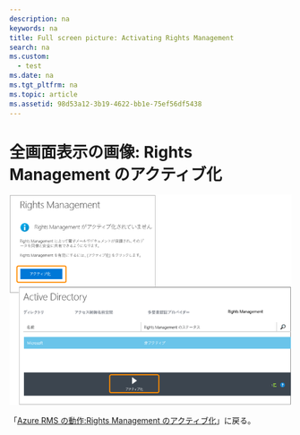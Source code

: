 ```yaml
---
description: na
keywords: na
title: Full screen picture: Activating Rights Management
search: na
ms.custom: 
  - test
ms.date: na
ms.tgt_pltfrm: na
ms.topic: article
ms.assetid: 98d53a12-3b19-4622-bb1e-75ef56df5438
---
```

# 全画面表示の画像: Rights Management のアクティブ化
![](../Image/AzRMS_StoryboardActivate.png)

「[Azure RMS の動作:Rights Management のアクティブ化](http://technet.microsoft.com/library/jj585026.aspx)」に戻る。

